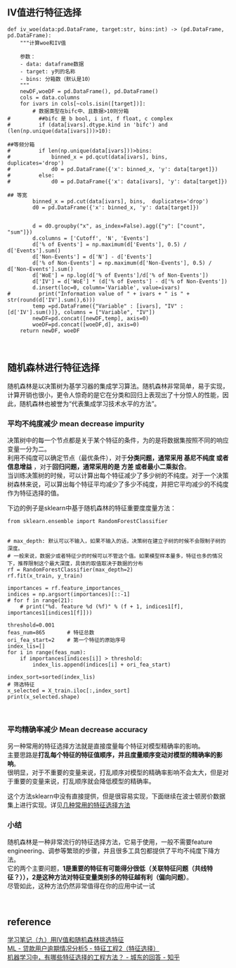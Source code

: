 ## IV值进行特征选择
```
def iv_woe(data:pd.DataFrame, target:str, bins:int) -> (pd.DataFrame, pd.DataFrame):
    """计算woe和IV值
    
    参数：
    - data: dataframe数据
    - target: y列的名称
    - bins: 分箱数（默认是10）
    """
    newDF,woeDF = pd.DataFrame(), pd.DataFrame()
    cols = data.columns
    for ivars in cols[~cols.isin([target])]:
        # 数据类型在bifc中、且数据>10则分箱
#         ##bifc 是 b bool, i int, f float, c complex
#         if (data[ivars].dtype.kind in 'bifc') and (len(np.unique(data[ivars]))>10):

##等频分箱
#         if len(np.unique(data[ivars]))>bins:
#             binned_x = pd.qcut(data[ivars], bins,  duplicates='drop')
#             d0 = pd.DataFrame({'x': binned_x, 'y': data[target]})
#         else:
#             d0 = pd.DataFrame({'x': data[ivars], 'y': data[target]})

## 等宽
        binned_x = pd.cut(data[ivars], bins,  duplicates='drop')
        d0 = pd.DataFrame({'x': binned_x, 'y': data[target]})
    
        
        d = d0.groupby("x", as_index=False).agg({"y": ["count", "sum"]})
        d.columns = ['Cutoff', 'N', 'Events']
        d['% of Events'] = np.maximum(d['Events'], 0.5) / d['Events'].sum()
        d['Non-Events'] = d['N'] - d['Events']
        d['% of Non-Events'] = np.maximum(d['Non-Events'], 0.5) / d['Non-Events'].sum()
        d['WoE'] = np.log(d['% of Events']/d['% of Non-Events'])
        d['IV'] = d['WoE'] * (d['% of Events'] - d['% of Non-Events'])
        d.insert(loc=0, column='Variable', value=ivars)
#         print("Information value of " + ivars + " is " + str(round(d['IV'].sum(),6)))
        temp =pd.DataFrame({"Variable" : [ivars], "IV" : [d['IV'].sum()]}, columns = ["Variable", "IV"])
        newDF=pd.concat([newDF,temp], axis=0)
        woeDF=pd.concat([woeDF,d], axis=0)
    return newDF, woeDF
```


&nbsp;
##  随机森林进行特征选择
随机森林是以决策树为基学习器的集成学习算法。随机森林非常简单，易于实现，计算开销也很小，更令人惊奇的是它在分类和回归上表现出了十分惊人的性能，因此，随机森林也被誉为“代表集成学习技术水平的方法”。  

### 平均不纯度减少 mean decrease impurity
决策树中的每一个节点都是关于某个特征的条件，为的是将数据集按照不同的响应变量一分为二。  
利用不纯度可以确定节点（最优条件），对于**分类问题，通常采用 基尼不纯度 或者 信息增益** ，对于**回归问题，通常采用的是 方差 或者最小二乘拟合**。  
当训练决策树的时候，可以计算出每个特征减少了多少树的不纯度。对于一个决策树森林来说，可以算出每个特征平均减少了多少不纯度，并把它平均减少的不纯度作为特征选择的值。

下边的例子是sklearn中基于随机森林的特征重要度度量方法：

```
from sklearn.ensemble import RandomForestClassifier


# max_depth: 默认可以不输入，如果不输入的话，决策树在建立子树的时候不会限制子树的深度。
# 一般来说，数据少或者特征少的时候可以不管这个值。如果模型样本量多，特征也多的情况下，推荐限制这个最大深度，具体的取值取决于数据的分布
rf = RandomForestClassifier(max_depth=2)
rf.fit(x_train, y_train)

importances = rf.feature_importances_
indices = np.argsort(importances)[::-1]
# for f in range(21):  
    # print("%d. feature %d (%f)" % (f + 1, indices1[f], importances1[indices1[f]]))  

threshold=0.001
feas_num=865       # 特征总数
ori_fea_start=2    # 第一个特征的原始序号
index_lis=[]
for i in range(feas_num):
    if importances[indices[i]] > threshold:
        index_lis.append(indices[i] + ori_fea_start)
    
index_sort=sorted(index_lis)
# 筛选特征
x_selected = X_train.iloc[:,index_sort]
print(x_selected.shape)
```

&nbsp;
### 平均精确率减少 Mean decrease accuracy
另一种常用的特征选择方法就是直接度量每个特征对模型精确率的影响。  
主要思路是**打乱每个特征的特征值顺序，并且度量顺序变动对模型的精确率的影响**。  
很明显，对于不重要的变量来说，打乱顺序对模型的精确率影响不会太大，但是对于重要的变量来说，打乱顺序就会降低模型的精确率。

这个方法sklearn中没有直接提供，但是很容易实现，下面继续在波士顿房价数据集上进行实现。详见[几种常用的特征选择方法](https://blog.csdn.net/LY_ysys629/article/details/53641569)


### 小结
随机森林是一种非常流行的特征选择方法，它易于使用，一般不需要feature engineering、调参等繁琐的步骤，并且很多工具包都提供了平均不纯度下降方法。  
它的两个主要问题，**1是重要的特征有可能得分很低（关联特征问题（共线特征？）），2是这种方法对特征变量类别多的特征越有利（偏向问题）**。  
尽管如此，这种方法仍然非常值得在你的应用中试一试

&nbsp;
## reference
[学习笔记（九）用IV值和随机森林挑选特征](https://blog.csdn.net/zhangyunpeng0922/article/details/84591046)  
[ML - 贷款用户逾期情况分析5 - 特征工程2（特征选择）](https://blog.csdn.net/a786150017/article/details/84573202)  
[机器学习中，有哪些特征选择的工程方法？ - 城东的回答 - 知乎](https://www.zhihu.com/question/28641663/answer/110165221)

